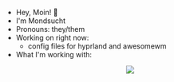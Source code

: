 - Hey, Moin! 👋
- I'm Mondsucht
- Pronouns: they/them
- Working on right now:
  - config files for hyprland and awesomewm
- What I'm working with:
<p align="center">
  <a href="https://skillicons.dev">
   <img src="https://skillicons.dev/icons?i=html,css,latex,svg,git,vim,arch" />
  </a>
</p>

<!--
**mondsucht/mondsucht** is a ✨ _special_ ✨ repository because its `README.md` (this file) appears on your GitHub profile.

Here are some ideas to get you started:

- 🔭 I’m currently working on ...
- 🌱 I’m currently learning ...
- 👯 I’m looking to collaborate on ...
- 🤔 I’m looking for help with ...
- 💬 Ask me about ...
- 📫 How to reach me: ...
- 😄 Pronouns: ...
- ⚡ Fun fact: ...
-->
